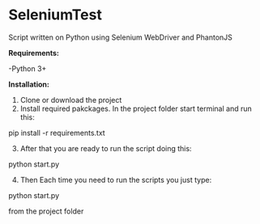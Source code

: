 # SeleniumTest
Script written on Python using Selenium WebDriver and PhantonJS

<strong>Requirements: </strong>

-Python 3+


<strong>Installation: </strong>
1. Clone or download the project
2. Install required pakckages. In the project folder start terminal and run this:

pip install -r requirements.txt

3. After that you are ready to run the script doing this:

python start.py

4. Then Each time you need to run the scripts you just type:

python start.py 

from the project folder
